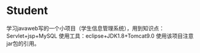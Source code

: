 # Student
学习javaweb写的一个小项目（学生信息管理系统），用到知识点：Servlet+jsp+MySQL
使用工具：eclipse+JDK1.8+Tomcat9.0
使用该项目注意jar包的引用。
